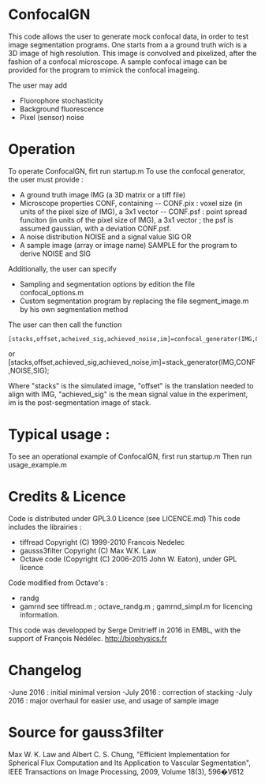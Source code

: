 # ConfocalGN
This code allows the user to generate mock confocal data, in order to test image segmentation programs.
One starts from a a ground truth wich is a 3D image of high resolution. 
This image is convolved and pixelized, after the fashion of a confocal microscope.
A sample confocal image can be provided for the program to mimick the confocal imageing.

The user may add
- Fluorophore stochasticity
- Background fluorescence
- Pixel (sensor) noise 

# Operation
To operate ConfocalGN, firt run startup.m 
To use the confocal generator, the user must provide :
- A ground truth image IMG (a 3D matrix or a tiff file)
- Microscope properties CONF, containing 
	-- CONF.pix : voxel size (in units of the pixel size of IMG), a 3x1 vector
	-- CONF.psf : point spread funciton (in units of the pixel size of IMG), a 3x1 vector ; the psf is assumed gaussian, with a deviation CONF.psf.
- A noise distribution NOISE and a signal value SIG 
OR
- A sample image (array or image name) SAMPLE for the program to derive NOISE and SIG

Additionally, the user can specify
- Sampling and segmentation options by edition the file confocal_options.m
- Custom segmentation program by replacing the file segment_image.m by his own segmentation method

The user can then call the function

	[stacks,offset,acheived_sig,achieved_noise,im]=confocal_generator(IMG,CONF,SAMPLE);
or 
	[stacks,offset,achieved_sig,achieved_noise,im]=stack_generator(IMG,CONF,NOISE,SIG);
	
Where "stacks" is the simulated image, "offset" is the translation needed to align with IMG,
"achieved_sig" is the mean signal value in the experiment, im is the post-segmentation image of stack.

# Typical usage :
To see an operational example of ConfocalGN, first run startup.m 
Then run usage_example.m

# Credits & Licence
Code is distributed under GPL3.0 Licence (see LICENCE.md)
This code includes the librairies :
- tiffread Copyright (C) 1999-2010 Francois Nedelec
- gausss3filter Copyright (C) Max W.K. Law
- Octave code (Copyright (C) 2006-2015 John W. Eaton), under GPL licence


Code modified from Octave's : 
- randg
- gamrnd
see tiffread.m ; octave_randg.m ; gamrnd_simpl.m for licencing information.

This code was developped by Serge Dmitrieff in 2016 in EMBL, with the support of François Nédélec.
http://biophysics.fr

# Changelog
-June 2016 : initial minimal version
-July 2016 : correction of stacking
-July 2016 : major overhaul for easier use, and usage of sample image

# Source for gauss3filter 
Max W. K. Law and Albert C. S. Chung, "Efficient Implementation for Spherical Flux Computation and Its Application to Vascular Segmentation",
IEEE Transactions on Image Processing, 2009, Volume 18(3), 596�V612
